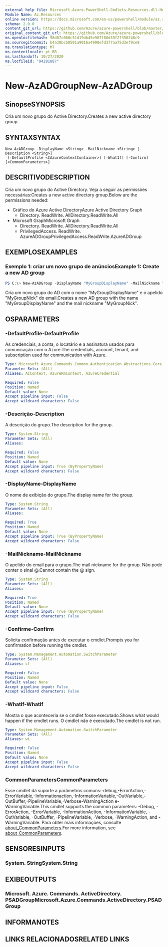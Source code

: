 ```yaml
---
external help file: Microsoft.Azure.PowerShell.Cmdlets.Resources.dll-Help.xml
Module Name: Az.Resources
online version: https://docs.microsoft.com/en-us/powershell/module/az.resources/new-azadgroup
schema: 2.0.0
content_git_url: https://github.com/Azure/azure-powershell/blob/master/src/Resources/Resources/help/New-AzADGroup.md
original_content_git_url: https://github.com/Azure/azure-powershell/blob/master/src/Resources/Resources/help/New-AzADGroup.md
ms.openlocfilehash: 98d87c060c51d19db45e907f88d39f27350248c9
ms.sourcegitcommit: b4a38bcb0501a9016a4998efd377aa75d3ef9ce8
ms.translationtype: MT
ms.contentlocale: pt-BR
ms.lasthandoff: 10/27/2020
ms.locfileid: "94281887"
---
```

# <span data-ttu-id="a1bfe-101">New-AzADGroup</span><span class="sxs-lookup"><span data-stu-id="a1bfe-101">New-AzADGroup</span></span>

## <span data-ttu-id="a1bfe-102">Sinopse</span><span class="sxs-lookup"><span data-stu-id="a1bfe-102">SYNOPSIS</span></span>
<span data-ttu-id="a1bfe-103">Cria um novo grupo do Active Directory.</span><span class="sxs-lookup"><span data-stu-id="a1bfe-103">Creates a new active directory group.</span></span>

## <span data-ttu-id="a1bfe-104">SYNTAX</span><span class="sxs-lookup"><span data-stu-id="a1bfe-104">SYNTAX</span></span>

```
New-AzADGroup -DisplayName <String> -MailNickname <String> [-Description <String>]
 [-DefaultProfile <IAzureContextContainer>] [-WhatIf] [-Confirm] [<CommonParameters>]
```

## <span data-ttu-id="a1bfe-105">DESCRITIVO</span><span class="sxs-lookup"><span data-stu-id="a1bfe-105">DESCRIPTION</span></span>
<span data-ttu-id="a1bfe-106">Cria um novo grupo do Active Directory. Veja a seguir as permissões necessárias:</span><span class="sxs-lookup"><span data-stu-id="a1bfe-106">Creates a new active directory group.Below are the permissions needed:</span></span>

- <span data-ttu-id="a1bfe-107">Gráfico do Azure Active Directory</span><span class="sxs-lookup"><span data-stu-id="a1bfe-107">Azure Active Directory Graph</span></span>
  - <span data-ttu-id="a1bfe-108">Directory. ReadWrite. All</span><span class="sxs-lookup"><span data-stu-id="a1bfe-108">Directory.ReadWrite.All</span></span>
- <span data-ttu-id="a1bfe-109">Microsoft Graph</span><span class="sxs-lookup"><span data-stu-id="a1bfe-109">Microsoft Graph</span></span>
  - <span data-ttu-id="a1bfe-110">Directory. ReadWrite. All</span><span class="sxs-lookup"><span data-stu-id="a1bfe-110">Directory.ReadWrite.All</span></span>
  - <span data-ttu-id="a1bfe-111">PrivilegedAccess. ReadWrite. AzureADGroup</span><span class="sxs-lookup"><span data-stu-id="a1bfe-111">PrivilegedAccess.ReadWrite.AzureADGroup</span></span>

## <span data-ttu-id="a1bfe-112">EXEMPLOS</span><span class="sxs-lookup"><span data-stu-id="a1bfe-112">EXAMPLES</span></span>

### <span data-ttu-id="a1bfe-113">Exemplo 1: criar um novo grupo de anúncios</span><span class="sxs-lookup"><span data-stu-id="a1bfe-113">Example 1: Create a new AD group</span></span>

```powershell
PS C:\> New-AzADGroup -DisplayName "MyGroupDisplayName" -MailNickname "MyGroupNick"
```

<span data-ttu-id="a1bfe-114">Cria um novo grupo do AD com o nome "MyGroupDisplayName" e o apelido "MyGroupNick" do email.</span><span class="sxs-lookup"><span data-stu-id="a1bfe-114">Creates a new AD group with the name "MyGroupDisplayName" and the mail nickname "MyGroupNick".</span></span>

## <span data-ttu-id="a1bfe-115">OS</span><span class="sxs-lookup"><span data-stu-id="a1bfe-115">PARAMETERS</span></span>

### <span data-ttu-id="a1bfe-116">-DefaultProfile</span><span class="sxs-lookup"><span data-stu-id="a1bfe-116">-DefaultProfile</span></span>
<span data-ttu-id="a1bfe-117">As credenciais, a conta, o locatário e a assinatura usados para comunicação com o Azure.</span><span class="sxs-lookup"><span data-stu-id="a1bfe-117">The credentials, account, tenant, and subscription used for communication with Azure.</span></span>

```yaml
Type: Microsoft.Azure.Commands.Common.Authentication.Abstractions.Core.IAzureContextContainer
Parameter Sets: (All)
Aliases: AzContext, AzureRmContext, AzureCredential

Required: False
Position: Named
Default value: None
Accept pipeline input: False
Accept wildcard characters: False
```

### <span data-ttu-id="a1bfe-118">-Descrição</span><span class="sxs-lookup"><span data-stu-id="a1bfe-118">-Description</span></span>
<span data-ttu-id="a1bfe-119">A descrição do grupo.</span><span class="sxs-lookup"><span data-stu-id="a1bfe-119">The description for the group.</span></span>

```yaml
Type: System.String
Parameter Sets: (All)
Aliases:

Required: False
Position: Named
Default value: None
Accept pipeline input: True (ByPropertyName)
Accept wildcard characters: False
```

### <span data-ttu-id="a1bfe-120">-DisplayName</span><span class="sxs-lookup"><span data-stu-id="a1bfe-120">-DisplayName</span></span>
<span data-ttu-id="a1bfe-121">O nome de exibição do grupo.</span><span class="sxs-lookup"><span data-stu-id="a1bfe-121">The display name for the group.</span></span>

```yaml
Type: System.String
Parameter Sets: (All)
Aliases:

Required: True
Position: Named
Default value: None
Accept pipeline input: True (ByPropertyName)
Accept wildcard characters: False
```

### <span data-ttu-id="a1bfe-122">-MailNickname</span><span class="sxs-lookup"><span data-stu-id="a1bfe-122">-MailNickname</span></span>
<span data-ttu-id="a1bfe-123">O apelido do email para o grupo.</span><span class="sxs-lookup"><span data-stu-id="a1bfe-123">The mail nickname for the group.</span></span> <span data-ttu-id="a1bfe-124">Não pode conter o sinal @.</span><span class="sxs-lookup"><span data-stu-id="a1bfe-124">Cannot contain the @ sign.</span></span>

```yaml
Type: System.String
Parameter Sets: (All)
Aliases:

Required: True
Position: Named
Default value: None
Accept pipeline input: True (ByPropertyName)
Accept wildcard characters: False
```

### <span data-ttu-id="a1bfe-125">-Confirme</span><span class="sxs-lookup"><span data-stu-id="a1bfe-125">-Confirm</span></span>
<span data-ttu-id="a1bfe-126">Solicita confirmação antes de executar o cmdlet.</span><span class="sxs-lookup"><span data-stu-id="a1bfe-126">Prompts you for confirmation before running the cmdlet.</span></span>

```yaml
Type: System.Management.Automation.SwitchParameter
Parameter Sets: (All)
Aliases: cf

Required: False
Position: Named
Default value: None
Accept pipeline input: False
Accept wildcard characters: False
```

### <span data-ttu-id="a1bfe-127">-WhatIf</span><span class="sxs-lookup"><span data-stu-id="a1bfe-127">-WhatIf</span></span>
<span data-ttu-id="a1bfe-128">Mostra o que aconteceria se o cmdlet fosse executado.</span><span class="sxs-lookup"><span data-stu-id="a1bfe-128">Shows what would happen if the cmdlet runs.</span></span>
<span data-ttu-id="a1bfe-129">O cmdlet não é executado.</span><span class="sxs-lookup"><span data-stu-id="a1bfe-129">The cmdlet is not run.</span></span>

```yaml
Type: System.Management.Automation.SwitchParameter
Parameter Sets: (All)
Aliases: wi

Required: False
Position: Named
Default value: None
Accept pipeline input: False
Accept wildcard characters: False
```

### <span data-ttu-id="a1bfe-130">CommonParameters</span><span class="sxs-lookup"><span data-stu-id="a1bfe-130">CommonParameters</span></span>
<span data-ttu-id="a1bfe-131">Esse cmdlet dá suporte a parâmetros comuns:-debug,-ErrorAction,-ErrorVariable,-Informationaction,-InformationVariable,-OutVariable,-OutBuffer,-PipelineVariable,-Verbose-WarningAction e-WarningVariable.</span><span class="sxs-lookup"><span data-stu-id="a1bfe-131">This cmdlet supports the common parameters: -Debug, -ErrorAction, -ErrorVariable, -InformationAction, -InformationVariable, -OutVariable, -OutBuffer, -PipelineVariable, -Verbose, -WarningAction, and -WarningVariable.</span></span> <span data-ttu-id="a1bfe-132">Para obter mais informações, consulte [about_CommonParameters](http://go.microsoft.com/fwlink/?LinkID=113216).</span><span class="sxs-lookup"><span data-stu-id="a1bfe-132">For more information, see [about_CommonParameters](http://go.microsoft.com/fwlink/?LinkID=113216).</span></span>

## <span data-ttu-id="a1bfe-133">SENSORES</span><span class="sxs-lookup"><span data-stu-id="a1bfe-133">INPUTS</span></span>

### <span data-ttu-id="a1bfe-134">System. String</span><span class="sxs-lookup"><span data-stu-id="a1bfe-134">System.String</span></span>

## <span data-ttu-id="a1bfe-135">EXIBE</span><span class="sxs-lookup"><span data-stu-id="a1bfe-135">OUTPUTS</span></span>

### <span data-ttu-id="a1bfe-136">Microsoft. Azure. Commands. ActiveDirectory. PSADGroup</span><span class="sxs-lookup"><span data-stu-id="a1bfe-136">Microsoft.Azure.Commands.ActiveDirectory.PSADGroup</span></span>

## <span data-ttu-id="a1bfe-137">INFORMA</span><span class="sxs-lookup"><span data-stu-id="a1bfe-137">NOTES</span></span>

## <span data-ttu-id="a1bfe-138">LINKS RELACIONADOS</span><span class="sxs-lookup"><span data-stu-id="a1bfe-138">RELATED LINKS</span></span>
